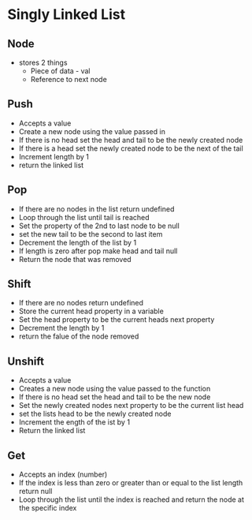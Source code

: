 # Singly Linked List

## Node

- stores 2 things
  - Piece of data - val
  - Reference to next node

## Push

- Accepts a value
- Create a new node using the value passed in
- If there is no head set the head and tail to be the newly created node
- If there is a head set the newly created node to be the next of the tail
- Increment length by 1
- return the linked list

## Pop

- If there are no nodes in the list return undefined
- Loop through the list until tail is reached
- Set the property of the 2nd to last node to be null
- set the new tail to be the second to last item
- Decrement the length of the list by 1
- If length is zero after pop make head and tail null
- Return the node that was removed

## Shift

- If there are no nodes return undefined
- Store the current head property in a variable
- Set the head property to be the current heads next property
- Decrement the length by 1
- return the falue of the node removed

## Unshift

- Accepts a value
- Creates a new node using the value passed to the function
- If there is no head set the head and tail to be the new node
- Set the newly created nodes next property to be the current list head
- set the lists head to be the newly created node
- Increment the ength of the ist by 1
- Return the linked list

## Get

- Accepts an index (number)
- If the index is less than zero or greater than or equal to the list length return null
- Loop through the list until the index is reached and return the node at the specific index

